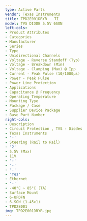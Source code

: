 ```yaml
---
type: Active Parts
vendor: Texas Instruments
title: TPD2E001DRYR　　TI
model: TVS DIODE 5.5V 6SON
left-cols:
- Product Attributes
- Categories
- Manufacturer
- Series
- Type
- Unidirectional Channels
- Voltage - Reverse Standoff (Typ)
- Voltage - Breakdown (Min)
- Voltage - Clamping (Max) @ Ipp
- Current - Peak Pulse (10/1000µs)
- Power - Peak Pulse
- Power Line Protection
- Applications
- Capacitance @ Frequency
- Operating Temperature
- Mounting Type
- Package / Case
- Supplier Device Package
- Base Part Number
right-cols:
- Description
- Circuit Protection , TVS - Diodes
- Texas Instruments
- '-'
- Steering (Rail to Rail)
- '2'
- 5.5V (Max)
- 11V
- '-'
- '-'
- '-'
- 'Yes'
- Ethernet
- '-'
- -40°C ~ 85°C (TA)
- Surface Mount
- 6-UFDFN
- 6-SON (1.45x1)
- TPD2E001
img: TPD2E001DRYR.jpg
---
```


